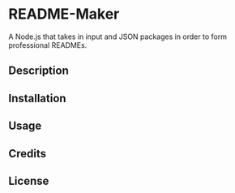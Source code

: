 # README-Maker
A Node.js that takes in input and JSON packages in order to form professional READMEs.

## Description




## Installation



## Usage



## Credits



## License